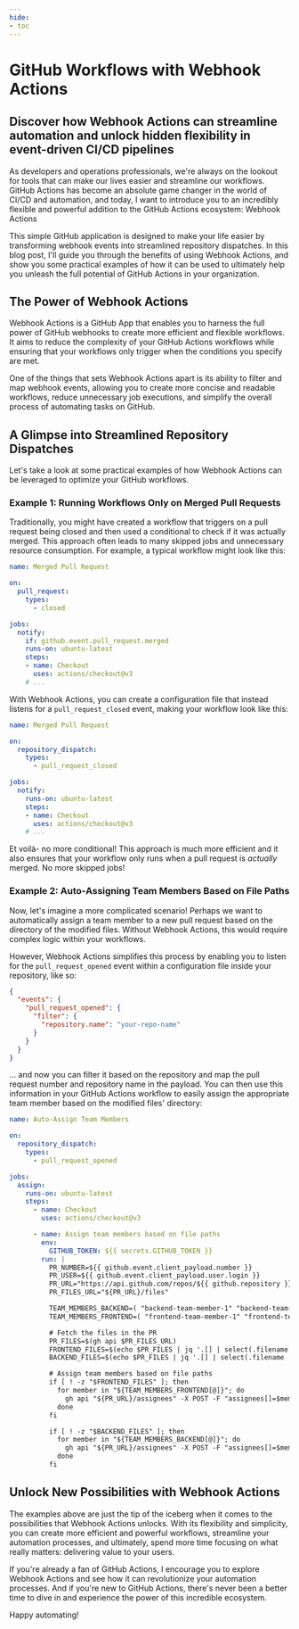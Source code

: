 ```yaml
---
hide:
- toc
---
```


# GitHub Workflows with Webhook Actions

## Discover how Webhook Actions can streamline automation and unlock hidden flexibility in event-driven CI/CD pipelines

As developers and operations professionals, we're always on the lookout for tools that can make our lives easier and streamline our workflows. GitHub Actions has become an absolute game changer in the world of CI/CD and automation, and today, I want to introduce you to an incredibly flexible and powerful addition to the GitHub Actions ecosystem: Webhook Actions

This simple GitHub application is designed to make your life easier by transforming webhook events into streamlined repository dispatches. In this blog post, I'll guide you through the benefits of using Webhook Actions, and show you some practical examples of how it can be used to ultimately help you unleash the full potential of GitHub Actions in your organization.

## The Power of Webhook Actions

Webhook Actions is a GitHub App that enables you to harness the full power of GitHub webhooks to create more efficient and flexible workflows. It aims to reduce the complexity of your GitHub Actions workflows while ensuring that your workflows only trigger when the conditions you specify are met.

One of the things that sets Webhook Actions apart is its ability to filter and map webhook events, allowing you to create more concise and readable workflows, reduce unnecessary job executions, and simplify the overall process of automating tasks on GitHub.

## A Glimpse into Streamlined Repository Dispatches

Let's take a look at some practical examples of how Webhook Actions can be leveraged to optimize your GitHub workflows.

### Example 1: Running Workflows Only on Merged Pull Requests

Traditionally, you might have created a workflow that triggers on a pull request being closed and then used a conditional to check if it was actually merged. This approach often leads to many skipped jobs and unnecessary resource consumption. For example, a typical workflow might look like this:

```yaml
name: Merged Pull Request

on:
  pull_request:
    types:
      - closed

jobs:
  notify:
    if: github.event.pull_request.merged
    runs-on: ubuntu-latest
    steps:
    - name: Checkout
      uses: actions/checkout@v3
    # ...
```

With Webhook Actions, you can create a configuration file that instead listens for a `pull_request_closed` event, making your workflow look like this:

```yaml
name: Merged Pull Request

on:
  repository_dispatch:
    types:
      - pull_request_closed

jobs:
  notify:
    runs-on: ubuntu-latest
    steps:
    - name: Checkout
      uses: actions/checkout@v3
    # ...
```

Et voilà- no more conditional! This approach is much more efficient and it also ensures that your workflow only runs when a pull request is *actually* merged. No more skipped jobs!

### Example 2: Auto-Assigning Team Members Based on File Paths

Now, let's imagine a more complicated scenario! Perhaps we want to automatically assign a team member to a new pull request based on the directory of the modified files. Without Webhook Actions, this would require complex logic within your workflows.

However, Webhook Actions simplifies this process by enabling you to listen for the `pull_request_opened` event within a configuration file inside your repository, like so:

```json
{
  "events": {
    "pull_request_opened": {
      "filter": {
        "repository.name": "your-repo-name"
      }
    }
  }
}
```

... and now you can filter it based on the repository and map the pull request number and repository name in the payload. You can then use this information in your GitHub Actions workflow to easily assign the appropriate team member based on the modified files' directory:

```yaml
name: Auto-Assign Team Members

on:
  repository_dispatch:
    types:
      - pull_request_opened

jobs:
  assign:
    runs-on: ubuntu-latest
    steps:
      - name: Checkout
        uses: actions/checkout@v3

      - name: Assign team members based on file paths
        env:
          GITHUB_TOKEN: ${{ secrets.GITHUB_TOKEN }}
        run: |
          PR_NUMBER=${{ github.event.client_payload.number }}
          PR_USER=${{ github.event.client_payload.user.login }}
          PR_URL="https://api.github.com/repos/${{ github.repository }}/pulls/${PR_NUMBER}"
          PR_FILES_URL="${PR_URL}/files"

          TEAM_MEMBERS_BACKEND=( "backend-team-member-1" "backend-team-member-2" )
          TEAM_MEMBERS_FRONTEND=( "frontend-team-member-1" "frontend-team-member-2" )

          # Fetch the files in the PR
          PR_FILES=$(gh api $PR_FILES_URL)
          FRONTEND_FILES=$(echo $PR_FILES | jq '.[] | select(.filename | test("frontend"))')
          BACKEND_FILES=$(echo $PR_FILES | jq '.[] | select(.filename | test("backend"))')

          # Assign team members based on file paths
          if [ ! -z "$FRONTEND_FILES" ]; then
            for member in "${TEAM_MEMBERS_FRONTEND[@]}"; do
              gh api "${PR_URL}/assignees" -X POST -F "assignees[]=$member"
            done
          fi

          if [ ! -z "$BACKEND_FILES" ]; then
            for member in "${TEAM_MEMBERS_BACKEND[@]}"; do
              gh api "${PR_URL}/assignees" -X POST -F "assignees[]=$member"
            done
          fi
```

## Unlock New Possibilities with Webhook Actions

The examples above are just the tip of the iceberg when it comes to the possibilities that Webhook Actions unlocks. With its flexibility and simplicity, you can create more efficient and powerful workflows, streamline your automation processes, and ultimately, spend more time focusing on what really matters: delivering value to your users.

If you're already a fan of GitHub Actions, I encourage you to explore Webhook Actions and see how it can revolutionize your automation processes. And if you're new to GitHub Actions, there's never been a better time to dive in and experience the power of this incredible ecosystem.

Happy automating!